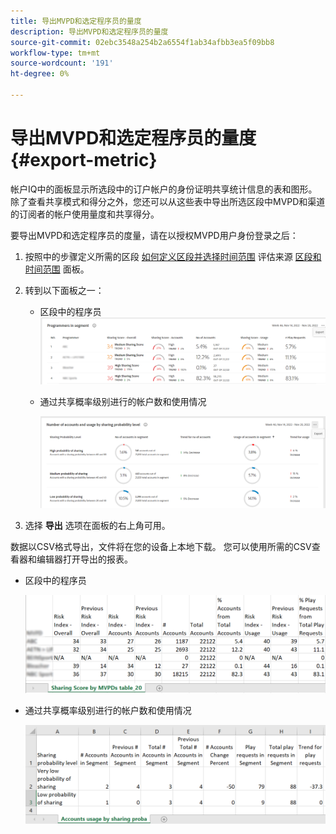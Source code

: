 ```yaml
---
title: 导出MVPD和选定程序员的量度
description: 导出MVPD和选定程序员的量度
source-git-commit: 02ebc3548a254b2a6554f1ab34afbb3ea5f09bb8
workflow-type: tm+mt
source-wordcount: '191'
ht-degree: 0%

---
```


# 导出MVPD和选定程序员的量度 {#export-metric}

帐户IQ中的面板显示所选段中的订户帐户的身份证明共享统计信息的表和图形。 除了查看共享模式和得分之外，您还可以从这些表中导出所选区段中MVPD和渠道的订阅者的帐户使用量度和共享得分。

要导出MVPD和选定程序员的度量，请在以授权MVPD用户身份登录之后：

1. 按照中的步骤定义所需的区段 [如何定义区段并选择时间范围](/help/AccountIQ/howto-select-segment-timeframe.md) 评估来源 [区段和时间范围](/help/AccountIQ/segments-timeframe.md) 面板。

1. 转到以下面板之一：

   * 区段中的程序员
     ![](assets/prog-segment-export-option.png)

   * 通过共享概率级别进行的帐户数和使用情况

     ![](assets/progr-usage-panel-export.png)

1. 选择 **导出** 选项在面板的右上角可用。

数据以CSV格式导出，文件将在您的设备上本地下载。 您可以使用所需的CSV查看器和编辑器打开导出的报表。

* 区段中的程序员

  ![](assets/export-progr-in-seg.png)


* 通过共享概率级别进行的帐户数和使用情况

  ![](assets/export-acc-usage.png)
